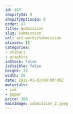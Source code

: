 ```yaml
---
id: 487
shopifyId: 0
shopifyOptionId: 0
order: 87
title: Submission
slug: submission
url: art-works/submission
aliases: []
categories:
- shibari
- graphics
inStock: false
isVisible: false
height: 32
width: 26
date: 2021-01-01T00:00:00Z
materials:
- ink
- paper
price: 300
mainImage: submission_2.jpeg
---
```

